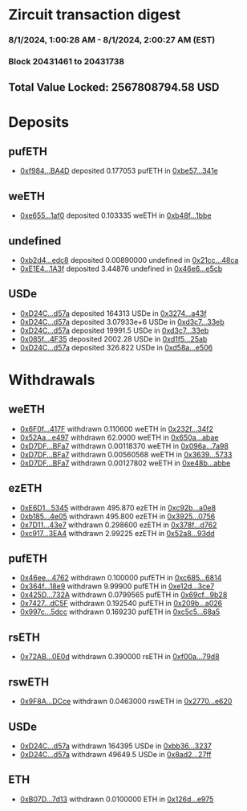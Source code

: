 # Zircuit transaction digest
### 8/1/2024, 1:00:28 AM - 8/1/2024, 2:00:27 AM (EST)
### Block 20431461 to 20431738

## Total Value Locked: 2567808794.58 USD

# Deposits
## pufETH
- [0xf984...BA4D](https://etherscan.io/address/0xf9844eBF8edB341758A5666235daE935376cBA4D) deposited 0.177053 pufETH in [0xbe57...341e](https://etherscan.io/tx/0xf9844eBF8edB341758A5666235daE935376cBA4D)
## weETH
- [0xe655...1af0](https://etherscan.io/address/0xe6554945CF76813bFC24319f16CA314070c01af0) deposited 0.103335 weETH in [0xb48f...1bbe](https://etherscan.io/tx/0xe6554945CF76813bFC24319f16CA314070c01af0)
## undefined
- [0xb2d4...edc8](https://etherscan.io/address/0xb2d47Af1cEA53F02fC134d6A035c653B5D39edc8) deposited 0.00890000 undefined in [0x21cc...48ca](https://etherscan.io/tx/0xb2d47Af1cEA53F02fC134d6A035c653B5D39edc8)
- [0xE1E4...1A3f](https://etherscan.io/address/0xE1E478A1c3C819e320d4497C4281D85C63E31A3f) deposited 3.44876 undefined in [0x46e6...e5cb](https://etherscan.io/tx/0xE1E478A1c3C819e320d4497C4281D85C63E31A3f)
## USDe
- [0xD24C...d57a](https://etherscan.io/address/0xD24Cfe2d0fa81369ca6291c28ac5426e16B6d57a) deposited 164313 USDe in [0x3274...a43f](https://etherscan.io/tx/0xD24Cfe2d0fa81369ca6291c28ac5426e16B6d57a)
- [0xD24C...d57a](https://etherscan.io/address/0xD24Cfe2d0fa81369ca6291c28ac5426e16B6d57a) deposited 3.07933e+6 USDe in [0xd3c7...33eb](https://etherscan.io/tx/0xD24Cfe2d0fa81369ca6291c28ac5426e16B6d57a)
- [0xD24C...d57a](https://etherscan.io/address/0xD24Cfe2d0fa81369ca6291c28ac5426e16B6d57a) deposited 19991.5 USDe in [0xd3c7...33eb](https://etherscan.io/tx/0xD24Cfe2d0fa81369ca6291c28ac5426e16B6d57a)
- [0x085f...4F35](https://etherscan.io/address/0x085fc9f4Cc48f5BAcc01ED854A9800A49D7C4F35) deposited 2002.28 USDe in [0xd1f5...25ab](https://etherscan.io/tx/0x085fc9f4Cc48f5BAcc01ED854A9800A49D7C4F35)
- [0xD24C...d57a](https://etherscan.io/address/0xD24Cfe2d0fa81369ca6291c28ac5426e16B6d57a) deposited 326.822 USDe in [0xd58a...e506](https://etherscan.io/tx/0xD24Cfe2d0fa81369ca6291c28ac5426e16B6d57a)
# Withdrawals
## weETH
- [0x6F0f...417F](https://etherscan.io/address/0x6F0f4f096E026626aA67dC717D5a8d78d108417F) withdrawn 0.110600 weETH in [0x232f...34f2](https://etherscan.io/tx/0x6F0f4f096E026626aA67dC717D5a8d78d108417F)
- [0x52Aa...e497](https://etherscan.io/address/0x52Aa899454998Be5b000Ad077a46Bbe360F4e497) withdrawn 62.0000 weETH in [0x650a...abae](https://etherscan.io/tx/0x52Aa899454998Be5b000Ad077a46Bbe360F4e497)
- [0xD7DF...BFa7](https://etherscan.io/address/0xD7DF7E085214743530afF339aFC420c7c720BFa7) withdrawn 0.00118370 weETH in [0x096a...7a98](https://etherscan.io/tx/0xD7DF7E085214743530afF339aFC420c7c720BFa7)
- [0xD7DF...BFa7](https://etherscan.io/address/0xD7DF7E085214743530afF339aFC420c7c720BFa7) withdrawn 0.00560568 weETH in [0x3639...5733](https://etherscan.io/tx/0xD7DF7E085214743530afF339aFC420c7c720BFa7)
- [0xD7DF...BFa7](https://etherscan.io/address/0xD7DF7E085214743530afF339aFC420c7c720BFa7) withdrawn 0.00127802 weETH in [0xe48b...abbe](https://etherscan.io/tx/0xD7DF7E085214743530afF339aFC420c7c720BFa7)
## ezETH
- [0xE6D1...5345](https://etherscan.io/address/0xE6D179333C73753A03CE108F5A9A23E8d0385345) withdrawn 495.870 ezETH in [0xc92b...a0e8](https://etherscan.io/tx/0xE6D179333C73753A03CE108F5A9A23E8d0385345)
- [0xb185...4e05](https://etherscan.io/address/0xb185bf6EaC601f484037965fE191F511B4DF4e05) withdrawn 495.800 ezETH in [0x3925...0756](https://etherscan.io/tx/0xb185bf6EaC601f484037965fE191F511B4DF4e05)
- [0x7D11...43e7](https://etherscan.io/address/0x7D1177BB7128575451aec8cE611bCf01EB3643e7) withdrawn 0.298600 ezETH in [0x378f...d762](https://etherscan.io/tx/0x7D1177BB7128575451aec8cE611bCf01EB3643e7)
- [0xc917...3EA4](https://etherscan.io/address/0xc917dFA06dF52b5921562f1Bf180C9eb951e3EA4) withdrawn 2.99225 ezETH in [0x52a8...93dd](https://etherscan.io/tx/0xc917dFA06dF52b5921562f1Bf180C9eb951e3EA4)
## pufETH
- [0x46ee...4762](https://etherscan.io/address/0x46eeC41F8861E2877821546b2AE3d4d8180A4762) withdrawn 0.100000 pufETH in [0xc685...6814](https://etherscan.io/tx/0x46eeC41F8861E2877821546b2AE3d4d8180A4762)
- [0x364f...18e9](https://etherscan.io/address/0x364f818D34b0ef1e69ce337140056fAafF8f18e9) withdrawn 9.99900 pufETH in [0xe12d...3ce7](https://etherscan.io/tx/0x364f818D34b0ef1e69ce337140056fAafF8f18e9)
- [0x425D...732A](https://etherscan.io/address/0x425D9242D3548634aa10C8a5E5C8E883535d732A) withdrawn 0.0799565 pufETH in [0x69cf...9b28](https://etherscan.io/tx/0x425D9242D3548634aa10C8a5E5C8E883535d732A)
- [0x7427...dC5F](https://etherscan.io/address/0x7427DD1ef08638D35Bbb7bA2b3a7F3a08917dC5F) withdrawn 0.192540 pufETH in [0x209b...a026](https://etherscan.io/tx/0x7427DD1ef08638D35Bbb7bA2b3a7F3a08917dC5F)
- [0x997c...5dcc](https://etherscan.io/address/0x997ccA3ab217aF40f4B51dfa5A9E1A31EcA55dcc) withdrawn 0.169230 pufETH in [0xc5c5...68a5](https://etherscan.io/tx/0x997ccA3ab217aF40f4B51dfa5A9E1A31EcA55dcc)
## rsETH
- [0x72AB...0E0d](https://etherscan.io/address/0x72ABd4F0A19EBaa50B486087AB37d46102430E0d) withdrawn 0.390000 rsETH in [0xf00a...79d8](https://etherscan.io/tx/0x72ABd4F0A19EBaa50B486087AB37d46102430E0d)
## rswETH
- [0x9F8A...DCce](https://etherscan.io/address/0x9F8Ac3553Aa69A117973DDc2F6ae398df6a6DCce) withdrawn 0.0463000 rswETH in [0x2770...e620](https://etherscan.io/tx/0x9F8Ac3553Aa69A117973DDc2F6ae398df6a6DCce)
## USDe
- [0xD24C...d57a](https://etherscan.io/address/0xD24Cfe2d0fa81369ca6291c28ac5426e16B6d57a) withdrawn 164395 USDe in [0xbb36...3237](https://etherscan.io/tx/0xD24Cfe2d0fa81369ca6291c28ac5426e16B6d57a)
- [0xD24C...d57a](https://etherscan.io/address/0xD24Cfe2d0fa81369ca6291c28ac5426e16B6d57a) withdrawn 49649.5 USDe in [0x8ad2...27ff](https://etherscan.io/tx/0xD24Cfe2d0fa81369ca6291c28ac5426e16B6d57a)
## ETH
- [0xB07D...7d13](https://etherscan.io/address/0xB07D5C4a54635B5AB5CDdf4A88885f9377f77d13) withdrawn 0.0100000 ETH in [0x126d...e975](https://etherscan.io/tx/0xB07D5C4a54635B5AB5CDdf4A88885f9377f77d13)
